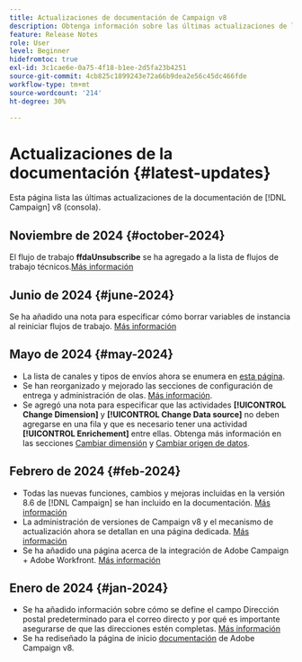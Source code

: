 ```yaml
---
title: Actualizaciones de documentación de Campaign v8
description: Obtenga información sobre las últimas actualizaciones de la documentación de Campaign v8
feature: Release Notes
role: User
level: Beginner
hidefromtoc: true
exl-id: 3c1cae6e-0a75-4f18-b1ee-2d5fa23b4251
source-git-commit: 4cb825c1899243e72a66b9dea2e56c45dc466fde
workflow-type: tm+mt
source-wordcount: '214'
ht-degree: 30%

---
```


# Actualizaciones de la documentación {#latest-updates}

Esta página lista las últimas actualizaciones de la documentación de [!DNL Campaign] v8 (consola).

## Noviembre de 2024 {#october-2024}

El flujo de trabajo **ffdaUnsubscribe** se ha agregado a la lista de flujos de trabajo técnicos.[Más información](../../automation/workflow/technical-workflows.md)

## Junio de 2024 {#june-2024}

Se ha añadido una nota para especificar cómo borrar variables de instancia al reiniciar flujos de trabajo. [Más información](../../automation/workflow/start-a-workflow.md)

## Mayo de 2024 {#may-2024}

* La lista de canales y tipos de envíos ahora se enumera en [esta página](create-message.md).
* Se han reorganizado y mejorado las secciones de configuración de entrega y administración de olas. [Más información](../send/configure-and-send.md).
* Se agregó una nota para especificar que las actividades **[!UICONTROL Change Dimension]** y **[!UICONTROL Change Data source]** no deben agregarse en una fila y que es necesario tener una actividad **[!UICONTROL Enrichement]** entre ellas. Obtenga más información en las secciones [Cambiar dimensión](../../automation/workflow/change-dimension.md) y [Cambiar origen de datos](../../automation/workflow/change-data-source.md).

## Febrero de 2024 {#feb-2024}

* Todas las nuevas funciones, cambios y mejoras incluidas en la versión 8.6 de [!DNL Campaign] se han incluido en la documentación. [Más información](release-notes.md)
* La administración de versiones de Campaign v8 y el mecanismo de actualización ahora se detallan en una página dedicada. [Más información](upgrades.md)
* Se ha añadido una página acerca de la integración de Adobe Campaign + Adobe Workfront. [Más información](../connect/ac-workfront.md)

## Enero de 2024 {#jan-2024}

* Se ha añadido información sobre cómo se define el campo Dirección postal predeterminado para el correo directo y por qué es importante asegurarse de que las direcciones estén completas. [Más información](../send/direct-mail.md)
* Se ha rediseñado la página de inicio [documentación](../campaign-home.md) de Adobe Campaign v8.
